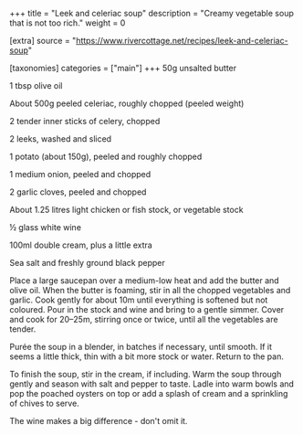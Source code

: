 +++
title = "Leek and celeriac soup"
description = "Creamy vegetable soup that is not too rich."
weight = 0

[extra]
source = "https://www.rivercottage.net/recipes/leek-and-celeriac-soup"

[taxonomies]
categories = ["main"]
+++
50g unsalted butter

1 tbsp olive oil

About 500g peeled celeriac, roughly chopped (peeled weight)

2 tender inner sticks of celery, chopped

2 leeks, washed and sliced

1 potato (about 150g), peeled and roughly chopped

1 medium onion, peeled and chopped

2 garlic cloves, peeled and chopped

About 1.25 litres light chicken or fish stock, or vegetable stock

½ glass white wine

100ml double cream, plus a little extra

Sea salt and freshly ground black pepper
<!-- sep -->
Place a large saucepan over a medium-low heat and add the butter and olive oil.
When the butter is foaming, stir in all the chopped vegetables and garlic.
Cook gently for about 10m until everything is softened but not coloured.
Pour in the stock and wine and bring to a gentle simmer.
Cover and cook for 20–25m, stirring once or twice, until all the vegetables are tender.

Purée the soup in a blender, in batches if necessary, until smooth.
If it seems a little thick, thin with a bit more stock or water.
Return to the pan.

To finish the soup, stir in the cream, if including.
Warm the soup through gently and season with salt and pepper to taste.
Ladle into warm bowls and pop the poached oysters on top or add a splash of cream and a sprinkling of chives to serve.
<!-- sep -->
The wine makes a big difference - don't omit it.
